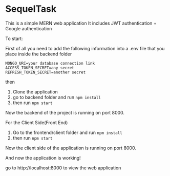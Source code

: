 
# SequelTask

This is a simple MERN web application 
It includes JWT authentication + Google authentication

To start:

First of all you need to add the following information into a .env file that you place inside the backend folder
```
MONGO_URI=your database connection link
ACCESS_TOKEN_SECRET=any secret
REFRESH_TOKEN_SECRET=another secret
```
then 

1. Clone the application
2. go to backend folder and run 
``npm install``
3. then run
``npm start``

Now the backend of the project is running on port 8000.

For the Client Side(Front End)
1. Go to the frontend/client folder and run
``npm install``
2. then run
``npm start``

Now the client side of the application is running on port 8000.



And now the application is working!

go to http://localhost:8000 to view the web application
